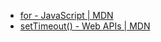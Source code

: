 - [for - JavaScript | MDN](https://developer.mozilla.org/en-US/docs/Web/JavaScript/Reference/Statements/for)
- [setTimeout() - Web APIs | MDN](https://developer.mozilla.org/en-US/docs/Web/API/setTimeout)
